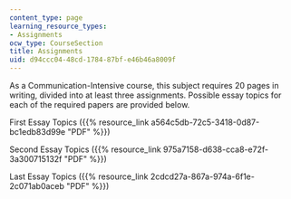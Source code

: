 ```yaml
---
content_type: page
learning_resource_types:
- Assignments
ocw_type: CourseSection
title: Assignments
uid: d94ccc04-48cd-1784-87bf-e46b46a8009f
---
```


As a Communication-Intensive course, this subject requires 20 pages in writing, divided into at least three assignments. Possible essay topics for each of the required papers are provided below.

First Essay Topics ({{% resource_link a564c5db-72c5-3418-0d87-bc1edb83d99e "PDF" %}})

Second Essay Topics ({{% resource_link 975a7158-d638-cca8-e72f-3a300715132f "PDF" %}})

Last Essay Topics ({{% resource_link 2cdcd27a-867a-974a-6f1e-2c071ab0aceb "PDF" %}})